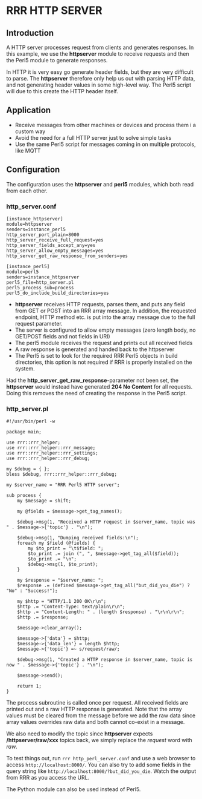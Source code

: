 # RRR HTTP SERVER

## Introduction

A HTTP server processes request from clients and generates responses.
In this example, we use the **httpserver** module to receive requests and then the Perl5 module to generate responses.

In HTTP it is very easy go generate header fields, but they are very difficult to parse.
The **httpserver** therefore only help us out with parsing HTTP data, and not generating header values in some high-level way.
The Perl5 script will due to this create the HTTP header itself.

## Application

* Receive messages from other machines or devices and process them i a custom way
* Avoid the need for a full HTTP server just to solve simple tasks
* Use the same Perl5 script for messages coming in on multiple protocols, like MQTT

## Configuration

The configuration uses the **httpserver** and **perl5** modules, which both read from each other.

### http\_server.conf

	[instance_httpserver]
	module=httpserver
	senders=instance_perl5
	http_server_port_plain=8000
	http_server_receive_full_request=yes
	http_server_fields_accept_any=yes
	http_server_allow_empty_messages=yes
	http_server_get_raw_response_from_senders=yes
	
	[instance_perl5]
	module=perl5
	senders=instance_httpserver
	perl5_file=http_server.pl
	perl5_process_sub=process
	perl5_do_include_build_directories=yes

* **httpserver** receives HTTP requests, parses them, and puts any field from GET or POST into an RRR array message.
  In addition, the requested endpoint, HTTP method etc. is put into the array message due to the full request parameter.
* The server is configured to allow empty messages (zero length body, no GET/POST fields and not fields in URI)
* The perl5 module receives the request and prints out all received fields
* A raw response is generated and handed back to the httpserver
* The Perl5 is set to look for the required RRR Perl5 objects in build directories,
  this option is not required if RRR is properly installed on the system.
	
Had the **http_server_get_raw_response**-parameter not been set, the **httpserver** would instead have generated **204 No Content** for all requests. Doing this removes the need of creating the response in the Perl5 script.

### http\_server.pl

	#!/usr/bin/perl -w
	
	package main;
	
	use rrr::rrr_helper;
	use rrr::rrr_helper::rrr_message;
	use rrr::rrr_helper::rrr_settings;
	use rrr::rrr_helper::rrr_debug;
	
	my $debug = { };
	bless $debug, rrr::rrr_helper::rrr_debug;
	
	my $server_name = "RRR Perl5 HTTP server";
	
	sub process {
		my $message = shift;
	
		my @fields = $message->get_tag_names();
	
		$debug->msg(1, "Received a HTTP request in $server_name, topic was " . $message->{'topic'} . "\n");
		
		$debug->msg(1, "Dumping received fields:\n");
		foreach my $field (@fields) {
			my $to_print = "\t$field: ";
			$to_print .= join (", ", $message->get_tag_all($field));
			$to_print .= "\n";
			$debug->msg(1, $to_print);
		}
	
		my $response = "$server_name: ";
		$response .= (defined $message->get_tag_all("but_did_you_die") ? "No" : "Success!");
		
		my $http = "HTTP/1.1 200 OK\r\n";
		$http .= "Content-Type: text/plain\r\n";
		$http .= "Content-Length: " . (length $response) . "\r\n\r\n";
		$http .= $response;
		
		$message->clear_array();
	
		$message->{'data'} = $http;
		$message->{'data_len'} = length $http;
		$message->{'topic'} =~ s/request/raw/;
	
		$debug->msg(1, "Created a HTTP response in $server_name, topic is now " . $message->{'topic'} . "\n");
		
		$message->send();
	
		return 1;
	}
	
The process subroutine is called once per request.
All received fields are printed out and a raw HTTP response is generated.
Note that the array values must be cleared from the message before we add the raw data since array values overrides raw data and both cannot co-exist in a message.

We also need to modify the topic since **httpserver** expects **/httpserver/raw/xxx** topics back,
we simply replace the _request_ word with _raw_.  

To test things out, run `rrr http_perl_server.conf` and use a web browser to access `http://localhost:8000/`.
You can also try to add some fields in the query string like `http://localhost:8000/?but_did_you_die`.
Watch the output from RRR as you access the URL.

The Python module can also be used instead of Perl5.  
